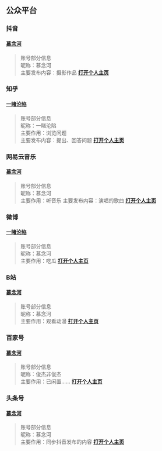 ## 公众平台
### 抖音
#### [慕念河](https://v.douyin.com/RAC29RQ/)
> 账号部分信息<br>
> 昵称：慕念河<br>
> 主要发布内容：摄影作品
[**打开个人主页**](https://v.douyin.com/RAC29RQ/)

### 知乎
#### [一睹沦陷](https://www.zhihu.com/people/junjieing)
> 账号部分信息<br>
> 昵称：一睹沦陷<br>
> 主要作用：浏览问题<br>
> 主要发布内容：提出、回答问题
[**打开个人主页**](https://www.zhihu.com/people/junjieing)

### 网易云音乐
#### [慕念河](https://music.163.com/#/artist?id=47843117)
> 账号部分信息<br>
> 昵称：慕念河<br>
> 主要作用：听音乐
> 主要发布内容：演唱的歌曲
[**打开个人主页**](https://music.163.com/#/artist?id=47843117)

### 微博
#### [一睹沦陷](https://weibo.com/junjie0328)
> 账号部分信息<br>
> 昵称：慕念河<br>
> 主要作用：吃瓜
[**打开个人主页**](https://weibo.com/junjie0328)

### B站
#### [慕念河](https://space.bilibili.com/1393180743)
> 账号部分信息<br>
> 昵称：慕念河<br>
> 主要作用：观看动漫
[**打开个人主页**](https://space.bilibili.com/1393180743)


### 百家号
#### [慕念河](https://author.baidu.com/home/1675705002775252)
> 账号部分信息<br>
> 昵称：俊杰非俊杰<br>
> 主要作用：已闲置......
[**打开个人主页**](https://author.baidu.com/home/1675705002775252)

### 头条号
#### [慕念河](http://toutiao.com/c/user/4120594410122291/?from=qrcode)
> 账号部分信息<br>
> 昵称：慕念河<br>
> 主要作用：同步抖音发布的内容
[**打开个人主页**](http://toutiao.com/c/user/4120594410122291/?from=qrcode)
